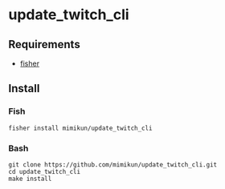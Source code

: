 # update_twitch_cli

## Requirements

- [fisher](https://github.com/jorgebucaran/fisher)

## Install

### Fish

```shell
fisher install mimikun/update_twitch_cli
```

### Bash

```shell
git clone https://github.com/mimikun/update_twitch_cli.git
cd update_twitch_cli
make install
```
